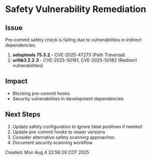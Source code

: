 # Safety Vulnerability Remediation

## Issue
Pre-commit safety check is failing due to vulnerabilities in indirect dependencies:

1. **setuptools 75.3.2** - CVE-2025-47273 (Path Traversal)
2. **urllib3 2.2.3** - CVE-2025-50181, CVE-2025-50182 (Redirect vulnerabilities)

## Impact
- Blocking pre-commit hooks
- Security vulnerabilities in development dependencies

## Next Steps
1. Update safety configuration to ignore false positives if needed
2. Update pre-commit hooks to newer versions
3. Consider alternative safety scanning approaches
4. Document security scanning workflow

Created: Mon Aug  4 22:56:26 CDT 2025
